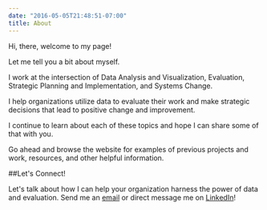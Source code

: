 ```yaml
---
date: "2016-05-05T21:48:51-07:00"
title: About
---
```


Hi, there, welcome to my page!

Let me tell you a bit about myself.

I work at the intersection of Data Analysis and Visualization, Evaluation, Strategic Planning and Implementation, and Systems Change. 

I help organizations utilize data to evaluate their work and make strategic decisions that lead to positive change and improvement.

I continue to learn about each of these topics and hope I can share some of that with you. 

Go ahead and browse the website for examples of previous projects and work, resources, and other helpful information. 

##Let's Connect!

Let's talk about how I can help your organization harness the power of data and evaluation. Send me an [email](mailto:av_espinoza@outlook.com) or direct message me on [LinkedIn](https://www.linkedin.com/in/alberto-espinoza-es/)!
